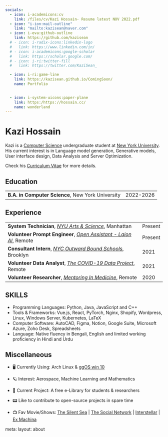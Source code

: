 ```yaml
---
socials:
  - icon: i-academicons:cv
    link: /files/cv/Kazi Hossain- Resume latest NOV 2022.pdf
  - icon: "i-ion:mail-outline"
    link: "mailto:kazisean@naver.com"
  - icon: i-eva:github-outline
    link: https://github.com/kazisean
  # - icon: i-radix-icons:linkedin-logo
  #   link: https://www.linkedin.com/in/
  # - icon: i-academicons:google-scholar
  #   link: https://scholar.google.com/
  # - icon: i-ri:twitter-fill
  #   link: https://twitter.com/KaziSean_

  - icon: i-ri:game-line
    link: https://kazisean.github.io/ComingSoon/
    name: Portfolio

    
  - icon: i-system-uicons:paper-plane
    link: https:/https://hossain.cc/
    name: wonderland
---
```


<div flex items-end justify-between>
  <div>
    <h1>Kazi Hossain <span text="base c-light"></span></h1>
    <Links :links="frontmatter.socials" />
  </div>
  <div 
    class="p-1 mb-1 border border-c rounded-md hidden md:block"
    shadow="[inset_0_0_10px_#000000] slate-200 dark:slate-800"
  >
    <flip-image class="!w-24" src="img/avatar.gif" alt="avatar" />
  </div>
</div>

Kazi is a [Computer Science](https://cs.nyu.edu/home/index.html) undergraduate student at [New York University](https://www.nyu.edu/). His current interest is in Language model generation, Generative models, User interface design, Data Analysis and Server Optimization.

Check his [Curriculum Vitae](/files/cv/Kazi%20Hossain-%20Resume%20latest%20NOV%202022.pdf) for more details.


## Education

|   |   |
|---|---|
| **B.A. in Computer Science**, New York University | 2022-2026 |


<!-- 
## Core Courses

- **Computer Science: CSCI-UA.0002 - Introduction to Computer Programming**

   -->


## Experience

|   |   |
|---|---|
| **System Technician**, *[NYU Arts & Science](https://as.nyu.edu/)*, Manhattan | Present |
| **Volunteer Prompt Engineer**, *[Open Assistant - Laion AI](https://open-assistant.io/)*, Remote | Present |
| **Consultant Intern**, *[NYC Outward Bound Schools](https://www.nycoutwardbound.org/)*, Brooklyn | 2021 |
| **Volunteer Data Analyst**, *[The COVID-19 Data Project](https://covid19dataproject.org/)*, Remote | 2021 |
| **Volunteer	 Researcher**, *[Mentoring In Medicine](https://medicalmentor.org/)*, Remote | 2020 |



## SKILLS

- Programming Languages: Python, Java, JavaScript and C++
- Tools & Frameworks: Vue.js, React, PyTorch, Nginx, Shopify, Wordpress, Linux, Windows Server, Kubernetes, LaTeX
- Computer Software: AutoCAD, Figma, Notion, Google Suite, Microsoft Azure, Zoho Desk, Spreadsheets 
- Language: Native fluency in Bengali, English and limited working proficiency in Hindi and Urdu


## Miscellaneous

- 🖥 Currently Using: Arch Linux & [ggOS win 10](https://github.com/getggos)


- 🪐 Interest: Aerospace, Machine Learning and Mathematics

- 🔭 Current Project: A free e-Library for students & researchers 

- 📟 Like to contribute to open-source projects in spare time

- 📺 Fav Movie/Shows: [The Silent Sea](https://youtu.be/Af_Hj0MDBBQ) | [The Social Network](https://youtu.be/lB95KLmpLR4) | [Interstellar](https://youtu.be/2LqzF5WauAw) | [Ex Machina](https://youtu.be/bggUmgeMCdc)


<route lang="yaml">
meta: 
  layout: about
</route>
